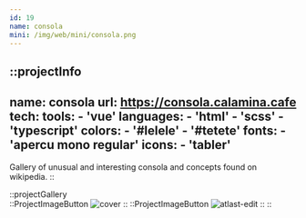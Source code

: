 ```yaml
---
id: 19
name: consola
mini: /img/web/mini/consola.png
---
```


::projectInfo
---
name: consola
url: https://consola.calamina.cafe
tech: 
    tools:
      - 'vue'
    languages:
      - 'html'
      - 'scss'
      - 'typescript'
    colors:
      - '#lelele'
      - '#tetete'
    fonts:
      - 'apercu mono regular'
    icons:
      - 'tabler'
---
Gallery of unusual and interesting consola and concepts found on wikipedia.
::

::projectGallery  
  ::ProjectImageButton
    ![cover](/img/web/consola.png)
  ::
  ::ProjectImageButton
    ![atlast-edit](/img/web/consola/consola-full.png)
  :: 
::

<!-- ::projectFeatures
:: -->